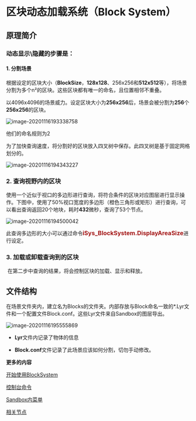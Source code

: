 # 区块动态加载系统（Block System）



## 原理简介

### 动态**显示\隐藏**的步骤是：

#### 1. 分割场景

​		根据设定的区块大小（**BlockSize**，**128x128**、256x256和**512x512**等），将场景分割为多个n²的区块。这些区块都有唯一的命名，且位置相邻不重叠。

​		以4096x4096的场景威力。设定区块大小为**256x256**后，场景会被分割为**256**个**256x256**的区块。

<img src="https://gitee.com/Azureusbin/pic-lib/raw/master/imags/20201116193338.png" alt="image-20201116193338758"  />

他们的命名规则为2

为了加快查询速度，将分割好的区块放入四叉树中保存。此四叉树是基于固定网格划分的。

![image-20201116194343227](https://gitee.com/Azureusbin/pic-lib/raw/master/imags/20201116194343.png)

  

### 2. 查询视野内的区块

​		使用一个近似于视口的多边形进行查询，将符合条件的区块对应图层进行显示操作。下图中，使用了50%视口宽度的多边形（橙色三角形或矩形）进行查询，可以看出查询返回20个地块，耗时**432**微秒，查询了53个节点。

![image-20201116194500042](https://gitee.com/Azureusbin/pic-lib/raw/master/imags/20201116194500.png)

​		此查询多边形的大小可以通过命令<font color=#A31515 size=3><b>iSys_BlockSystem.DisplayAreaSize</b></font>进行设定。

  

### 3. 加载或卸载查询到的区块

​		在第二步中查询的结果，将会控制区块的加载、显示和释放。

  

## 文件结构

​		在场景文件夹内，建立名为Blocks的文件夹。内部存放与Block命名一致的*.Lyr文件和一个配置文件Block.conf。这些Lyr文件来自Sandbox的图层导出。

![image-20201116195555869](https://gitee.com/Azureusbin/pic-lib/raw/master/imags/20201116195555.png)

- **Lyr**文件内记录了物体的信息

- **Block.conf**文件记录了此场景应该如何分割，切勿手动修改。

   

  

**更多的内容**

[开始使用BlockSystem](开始使用区块系统.md)

[控制台命令](控制台命令.md)

[Sandbox内菜单](Sandbox中的Block下拉菜单.md)

[相关节点](..\FlowGraph节点/BlockSystem.md)

